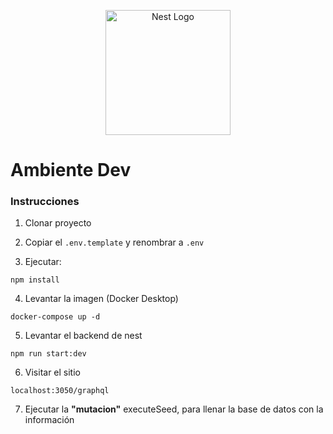 <p align="center">
  <a href="http://nestjs.com/" target="blank"><img src="https://nestjs.com/img/logo-small.svg" width="200" alt="Nest Logo" /></a>
</p>

[circleci-image]: https://img.shields.io/circleci/build/github/nestjs/nest/master?token=abc123def456
[circleci-url]: https://circleci.com/gh/nestjs/nest

# Ambiente Dev
### Instrucciones
1. Clonar proyecto
2. Copiar el ```.env.template``` y renombrar a ```.env``` 


3. Ejecutar: 
``` 
npm install
``` 
4. Levantar la imagen (Docker Desktop)
```
docker-compose up -d 
```
5. Levantar el backend de nest 
``` 
npm run start:dev
``` 
6. Visitar el sitio 
```
localhost:3050/graphql
```
7. Ejecutar la **"mutacion"** executeSeed, para llenar la base de datos con la información
